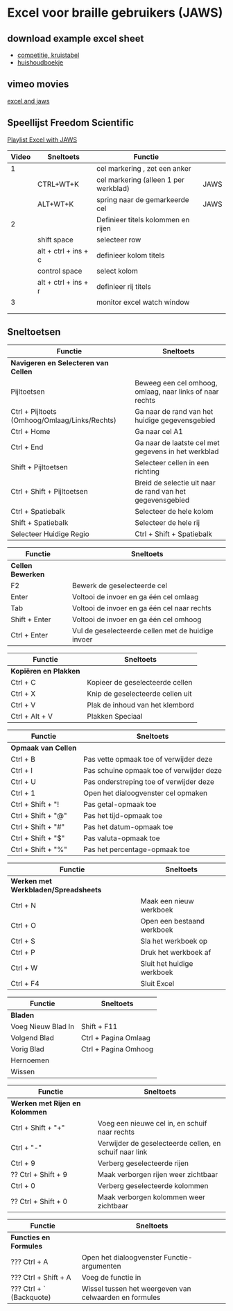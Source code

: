 # Excel voor braille gebruikers (JAWS)

## download example excel sheet
- [competitie, kruistabel](documents\competitie.xlsx) 
- [huishoudboekje](documents\huishoudboekje.xlsx)

## vimeo movies
[excel and jaws]()

## Speellijst Freedom Scientific

[Playlist Excel with JAWS](https://www.youtube.com/playlist?list=PLk-npwu4WEBQdYMYTYimHr8fe42_hYpDa)


| Video | Sneltoets                        | Functie               |  |
|---|---------------------------------|------------------------|-----|
| 1 | | cel markering , zet een anker | |
| |CTRL+WT+K | cel markering (alleen 1 per werkblad) | JAWS |
| | ALT+WT+K | spring naar de gemarkeerde cel | JAWS |
|2| |Definieer titels kolommen en rijen|
| | shift space | selecteer row |
| | alt + ctrl + ins + c | definieer kolom titels |
| | control space | select kolom |
| | alt + ctrl + ins + r | definieer rij titels |
| 3 | | monitor excel watch window |
| | | |
| | | |

## Sneltoetsen

| Functie                           | Sneltoets               |
|-----------------------------------|------------------------|
| **Navigeren en Selecteren van Cellen** |                          |
| Pijltoetsen                        | Beweeg een cel omhoog, omlaag, naar links of naar rechts |
| Ctrl + Pijltoets (Omhoog/Omlaag/Links/Rechts) | Ga naar de rand van het huidige gegevensgebied |
| Ctrl + Home                        | Ga naar cel A1 |
| Ctrl + End                         | Ga naar de laatste cel met gegevens in het werkblad |
| Shift + Pijltoetsen                | Selecteer cellen in een richting |
| Ctrl + Shift + Pijltoetsen         | Breid de selectie uit naar de rand van het gegevensgebied |
| Ctrl + Spatiebalk                  | Selecteer de hele kolom |
| Shift + Spatiebalk                 | Selecteer de hele rij |
| Selecteer Huidige Regio                 | Ctrl + Shift + Spatiebalk          |

| Functie                           | Sneltoets               |
|-----------------------------------|------------------------|
| **Cellen Bewerken**                    |                          |
| F2                                | Bewerk de geselecteerde cel |
| Enter                             | Voltooi de invoer en ga één cel omlaag |
| Tab                               | Voltooi de invoer en ga één cel naar rechts |
| Shift + Enter                     | Voltooi de invoer en ga één cel omhoog |
| Ctrl + Enter                      | Vul de geselecteerde cellen met de huidige invoer |

| Functie                           | Sneltoets               |
|-----------------------------------|------------------------|
| **Kopiëren en Plakken**              |                          |
| Ctrl + C                          | Kopieer de geselecteerde cellen |
| Ctrl + X                          | Knip de geselecteerde cellen uit |
| Ctrl + V                          | Plak de inhoud van het klembord |
| Ctrl + Alt + V                    | Plakken Speciaal |


| Functie                           | Sneltoets               |
|-----------------------------------|------------------------|
| **Opmaak van Cellen**               |                          |
| Ctrl + B                          | Pas vette opmaak toe of verwijder deze |
| Ctrl + I                          | Pas schuine opmaak toe of verwijder deze |
| Ctrl + U                          | Pas onderstreping toe of verwijder deze |
| Ctrl + 1                          | Open het dialoogvenster cel opmaken |
| Ctrl + Shift + "!                 | Pas getal-opmaak toe |
| Ctrl + Shift + "@"                | Pas het tijd-opmaak toe |
| Ctrl + Shift + "#"                | Pas het datum-opmaak toe |
| Ctrl + Shift + "$"                | Pas valuta-opmaak toe |
| Ctrl + Shift + "%"                | Pas het percentage-opmaak toe |

| Functie                           | Sneltoets               |
|-----------------------------------|------------------------|
| **Werken met Werkbladen/Spreadsheets**             |                          |
| Ctrl + N                          | Maak een nieuw werkboek |
| Ctrl + O                          | Open een bestaand werkboek |
| Ctrl + S                          | Sla het werkboek op |
| Ctrl + P                          | Druk het werkboek af |
| Ctrl + W                          | Sluit het huidige werkboek |
| Ctrl + F4                         | Sluit Excel |

| Functie                        | Sneltoets                      |
|-----------------------------------------|-----------------------------------|
| **Bladen**  | |
| Voeg Nieuw Blad In                      | Shift + F11 |
| Volgend Blad                            | Ctrl + Pagina Omlaag               |
| Vorig Blad                             | Ctrl + Pagina Omhoog                |
| Hernoemen| |
| Wissen | |

| Functie                           | Sneltoets               |
|-----------------------------------|------------------------|
| **Werken met Rijen en Kolommen**      |                          |
| Ctrl + Shift + "+"                | Voeg een nieuwe cel in, en schuif naar rechts |
| Ctrl + "-"                        | Verwijder de geselecteerde cellen, en schuif naar link |
| Ctrl + 9                          | Verberg geselecteerde rijen |
| ?? Ctrl + Shift + 9                  | Maak verborgen rijen weer zichtbaar |
| Ctrl + 0                          | Verberg geselecteerde kolommen |
| ?? Ctrl + Shift + 0                  | Maak verborgen kolommen weer zichtbaar |

| Functie                           | Sneltoets               |
|-----------------------------------|------------------------|
| **Functies en Formules**             |                          |
| ??? Ctrl + A                          | Open het dialoogvenster Functie-argumenten |
| ??? Ctrl + Shift + A                  | Voeg de functie in |
| ??? Ctrl + \` (Backquote)            | Wissel tussen het weergeven van celwaarden en formules |





